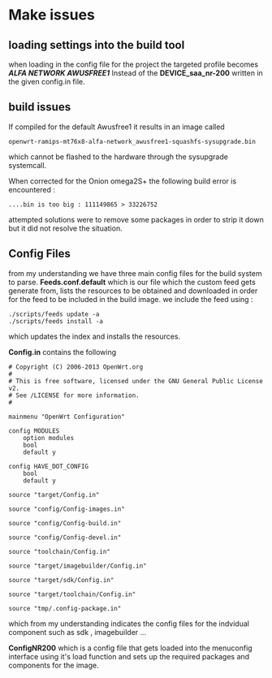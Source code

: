 # Make issues

## loading settings into the build tool
when loading in the config file for the project the targeted profile becomes ***ALFA NETWORK AWUSFREE1***  Instead of the **DEVICE_saa_nr-200** written in the given config.in file.
## build issues
If compiled for the default Awusfree1 it results in an image called
```
openwrt-ramips-mt76x8-alfa-network_awusfree1-squashfs-sysupgrade.bin
```
which cannot be flashed to the hardware through the sysupgrade systemcall.

When corrected for the Onion omega2S+  the following build error is  encountered :
```
....bin is too big : 111149865 > 33226752
```
attempted solutions were to remove some packages in order to strip it down but it did not resolve the situation.

## Config Files
from my understanding we have three main config files for the build system to parse.
**Feeds.conf.default**  which is our file which the custom feed gets generate from, lists the resources to be obtained and downloaded in order for the feed to be included in the build image.
we include the feed using :
```
./scripts/feeds update -a
./scripts/feeds install -a 
```
which updates the index and installs the resources.

**Config.in**  contains the following
```
# Copyright (C) 2006-2013 OpenWrt.org
#
# This is free software, licensed under the GNU General Public License v2.
# See /LICENSE for more information.
#

mainmenu "OpenWrt Configuration"

config MODULES
	option modules
	bool
	default y

config HAVE_DOT_CONFIG
	bool
	default y

source "target/Config.in"

source "config/Config-images.in"

source "config/Config-build.in"

source "config/Config-devel.in"

source "toolchain/Config.in"

source "target/imagebuilder/Config.in"

source "target/sdk/Config.in"

source "target/toolchain/Config.in"

source "tmp/.config-package.in"
```
which from my understanding indicates the config files for the indvidual component such as sdk , imagebuilder ...

**ConfigNR200** which is a config file that gets loaded into the menuconfig interface using it's load function and sets up the required packages and components for the image.
